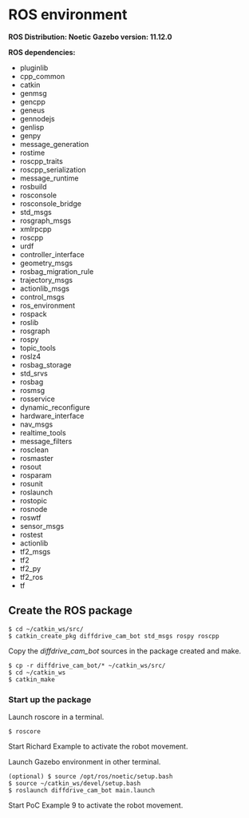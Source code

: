 # ROS environment
**ROS Distribution: Noetic**
**Gazebo version: 11.12.0**

**ROS dependencies:**
- pluginlib
- cpp_common
- catkin
- genmsg
- gencpp
- geneus
- gennodejs
- genlisp
- genpy
- message_generation
- rostime
- roscpp_traits
- roscpp_serialization
- message_runtime
- rosbuild
- rosconsole
- rosconsole_bridge
- std_msgs
- rosgraph_msgs
- xmlrpcpp
- roscpp
- urdf
- controller_interface
- geometry_msgs
- rosbag_migration_rule
- trajectory_msgs
- actionlib_msgs
- control_msgs
- ros_environment
- rospack
- roslib
- rosgraph
- rospy
- topic_tools
- roslz4
- rosbag_storage
- std_srvs
- rosbag
- rosmsg
- rosservice
- dynamic_reconfigure
- hardware_interface
- nav_msgs
- realtime_tools
- message_filters
- rosclean
- rosmaster
- rosout
- rosparam
- rosunit
- roslaunch
- rostopic
- rosnode
- roswtf
- sensor_msgs
- rostest
- actionlib
- tf2_msgs
- tf2
- tf2_py
- tf2_ros
- tf

## Create the ROS package
```
$ cd ~/catkin_ws/src/
$ catkin_create_pkg diffdrive_cam_bot std_msgs rospy roscpp
```
Copy the *diffdrive_cam_bot* sources in the package created and make.
```
$ cp -r diffdrive_cam_bot/* ~/catkin_ws/src/
$ cd ~/catkin_ws
$ catkin_make
```
### Start up the package
Launch roscore in a terminal.
```
$ roscore
```

Start Richard Example to activate the robot movement.

Launch Gazebo environment in other terminal.
```
(optional) $ source /opt/ros/noetic/setup.bash
$ source ~/catkin_ws/devel/setup.bash
$ roslaunch diffdrive_cam_bot main.launch
```
Start PoC Example 9 to activate the robot movement.
